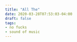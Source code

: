 ```yaml
---
title: "All The"
date: 2020-03-28T07:53:03-04:00
draft: false
tags:
- no fucks
- sound of music
---
```


